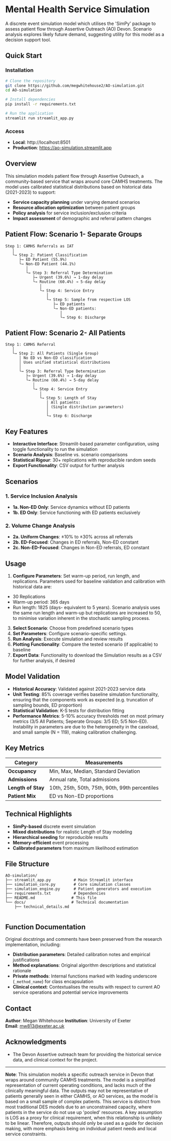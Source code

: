 # Mental Health Service Simulation

A discrete event simulation model which utilises the 'SimPy' package to assess patient flow through Assertive Outreach (AO) Devon. Scenario analysis explores likely future demand, suggesting utility for this model as a decision support tool. 

## Quick Start

### Installation
```bash
# Clone the repository
git clone https://github.com/megwhitehouse2/AO-simulation.git
cd AO-simulation

# Install dependencies
pip install -r requirements.txt

# Run the application
streamlit run streamlit_app.py
```

### Access
- **Local**: http://localhost:8501
- **Production**: https://ao-simulation.streamlit.app

## Overview

This simulation models patient flow through Assertive Outreach, a community-based service that wraps around core CAMHS treatments. The model uses calibrated statistical distributions based on historical data (2021-2023) to support:

- **Service capacity planning** under varying demand scenarios
- **Resource allocation optimization** between patient groups
- **Policy analysis** for service inclusion/exclusion criteria
- **Impact assessment** of demographic and referral pattern changes

## Patient Flow: Scenario 1- Separate Groups
```
Step 1: CAMHS Referrals as IAT
   │
   └→ Step 2: Patient Classification
      ├→ ED Patient (55.9%)
      └→ Non-ED Patient (44.1%)
         │
         └→ Step 3: Referral Type Determination
            ├→ Urgent (39.6%) → 1-day delay
            └→ Routine (60.4%) → 5-day delay
               │
               └→ Step 4: Service Entry
                  │
                  └→ Step 5: Sample from respective LOS
                     ├→ ED patients
                     └→ Non-ED patients: 
                        │
                        └→ Step 6: Discharge

```

## Patient Flow: Scenario 2- All Patients

```
Step 1: CAMHS Referral
   │
   └→ Step 2: All Patients (Single Group)
      │ No ED vs Non-ED classification
      │ Uses unified statistical distributions
      │
      └→ Step 3: Referral Type Determination
         ├→ Urgent (39.6%) → 1-day delay
         └→ Routine (60.4%) → 5-day delay
            │
            └→ Step 4: Service Entry
               │
               └→ Step 5: Length of Stay
                  │ All patients: 
                  │ (Single distribution parameters)
                  │
                  └→ Step 6: Discharge
```


## Key Features

- **Interactive Interface**: Streamlit-based parameter configuration, using toggle functionality to run the simulation
- **Scenario Analysis**: Baseline vs. scenario comparisons
- **Statistical Rigour**: 30+ replications with reproducible random seeds
- **Export Functionality**: CSV output for further analysis


## Scenarios

### 1. Service Inclusion Analysis
- **1a. Non-ED Only**: Service dynamics without ED patients
- **1b. ED Only**: Service functioning with ED patients exclusively

### 2. Volume Change Analysis  
- **2a. Uniform Changes**: ±10% to ±30% across all referrals
- **2b. ED-Focused**: Changes in ED referrals, Non-ED constant
- **2c. Non-ED-Focused**: Changes in Non-ED referrals, ED constant

## Usage

1. **Configure Parameters**: Set warm-up period, run length, and replications.
Parameters used for baseline validation and calibration with historical data are:
- 30 Replications
- Warm-up period: 365 days
- Run length: 1825 (days- equivalent to 5 years).
Scenario analysis uses the same run length and warm-up but replications are increased to 50, to minimise variation inherent in the stochastic sampling process.
3. **Select Scenario**: Choose from predefined scenario types
4. **Set Parameters**: Configure scenario-specific settings. 
5. **Run Analysis**: Execute simulation and review results
6. **Plotting Functionality**: Compare the tested scenario (if applicable) to baseline
7. **Export Data**: Functionality to download the Simulation results as a CSV for further analysis, if desired

## Model Validation

- **Historical Accuracy**: Validated against 2021-2023 service data
- **Unit Testing**: 85% coverage verifies baseline simulation functionality, ensuring that the components work as expected (e.g. truncation of sampling bounds, ED proportion)
- **Statistical Validation**: K-S tests for distribution fitting
- **Performance Metrics**: 5-10% accuracy thresholds met on most primary metrics (3/5 All Patients; Seperate Groups: 3/5 ED; 5/5 Non-ED). Instability in parameters are due to the heterogeneity in the caseload, and small sample (N = 119), making calibration challenging. 

## Key Metrics

| Category | Measurements |
|----------|-------------|
| **Occupancy** | Min, Max, Median, Standard Deviation |
| **Admissions** | Annual rate, Total admissions |
| **Length of Stay** | 10th, 25th, 50th, 75th, 90th, 99th percentiles |
| **Patient Mix** | ED vs Non-ED proportions |

## Technical Highlights

- **SimPy-based** discrete event simulation
- **Mixed distributions** for realistic Length of Stay modeling
- **Hierarchical seeding** for reproducible results
- **Memory-efficient** event processing
- **Calibrated parameters** from maximum likelihood estimation

## File Structure

```
AO-simulation/
├── streamlit_app.py          # Main Streamlit interface
├── simulation_core.py        # Core simulation classes
├── simulation_engine.py      # Patient generators and execution
├── requirements.txt          # Dependencies
├── README.md                # This file
└── docs/                    # Technical documentation
    ├── technical_details.md
    
```


## Function Documentation

Original docstrings and comments have been preserved from the research implementation, including:

- **Distribution parameters**: Detailed calibration notes and empirical justifications
- **Method explanations**: Original algorithm descriptions and statistical rationale
- **Private methods**: Internal functions marked with leading underscore (`_method_name`) for class encapsulation
- **Clinical context**: Contextualises the results with respect to current AO service operations and potential service improvements 


## Contact

**Author**: Megan Whitehouse 
**Institution**: University of Exeter  
**Email**: mw813@exeter.ac.uk


## Acknowledgments

-  The Devon Assertive outreach team for providing the historical service data, and clinical context for the project.

---

**Note**: This simulation models a specific outreach service in Devon that wraps around community CAMHS treatments. The model is a simplified representation of current operating conditions, and lacks much of the clinically meaningful data. The outputs may not be representative of patients generally seen in either CAMHS, or AO services, as the model is based on a small sample of complex patients. This service is distinct from most traditional DES models due to an unconstrained capacity, where patients in the service do not use up 'pooled' resources. A key assumption is LOS as a proxy for clinical requirement, when this relationship is unlikely to be linear. Therefore, outputs should only be used as a guide for decision making, with more emphasis being on individual patient needs and local service constraints.
